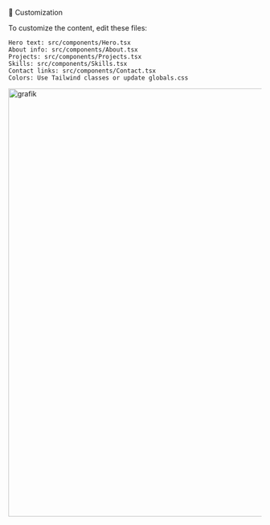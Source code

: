 

📝 Customization

To customize the content, edit these files:

    Hero text: src/components/Hero.tsx
    About info: src/components/About.tsx
    Projects: src/components/Projects.tsx
    Skills: src/components/Skills.tsx
    Contact links: src/components/Contact.tsx
    Colors: Use Tailwind classes or update globals.css


<img width="1412" height="852" alt="grafik" src="https://github.com/user-attachments/assets/c23e1e17-d7ab-4ebd-8f74-6d38f7a2bc0e" />
